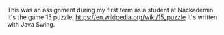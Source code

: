 This was an assignment during my first term as a student at Nackademin. It's the game 15 puzzle,
https://en.wikipedia.org/wiki/15_puzzle
It's written with Java Swing.
